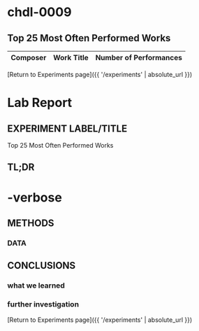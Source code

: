 # chdl-0009

## Top 25 Most Often Performed Works

| **Composer**  | **Work Title**  | **Number of Performances**  |
|:---:|:---:|:---:|



[Return to Experiments page]({{ '/experiments' | absolute_url }})

# Lab Report

## EXPERIMENT LABEL/TITLE
Top 25 Most Often Performed Works

## TL;DR


# -verbose

## METHODS

### DATA

## CONCLUSIONS
### what we learned

### further investigation 


[Return to Experiments page]({{ '/experiments' | absolute_url }})
